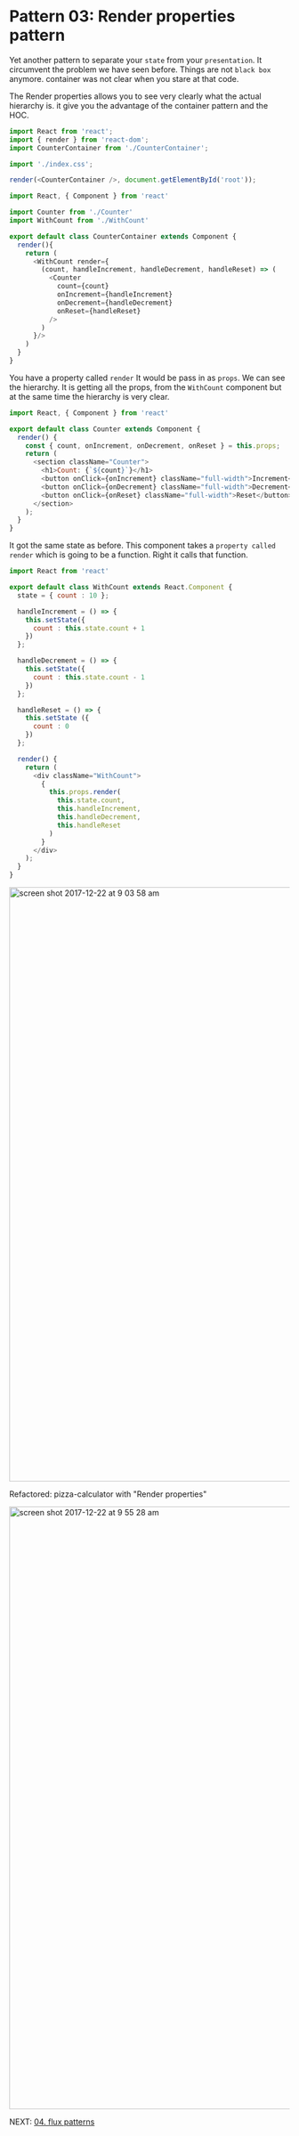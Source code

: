 # Pattern 03: Render properties pattern
Yet another pattern to separate your `state` from your `presentation`. It circumvent the problem we have seen before. Things are not `black box` anymore. <Counter/> container was not clear when you stare at that code.  

The Render properties allows you to see very clearly what the actual hierarchy is. it give you the advantage of the container pattern and the HOC. 

```javascript
import React from 'react';
import { render } from 'react-dom';
import CounterContainer from './CounterContainer';

import './index.css';

render(<CounterContainer />, document.getElementById('root'));
```

```javascript
import React, { Component } from 'react'

import Counter from './Counter'
import WithCount from './WithCount'

export default class CounterContainer extends Component {
  render(){
    return (
      <WithCount render={
        (count, handleIncrement, handleDecrement, handleReset) => (
          <Counter
            count={count}
            onIncrement={handleIncrement}
            onDecrement={handleDecrement}
            onReset={handleReset}
          />
        )
      }/>
    )
  }
}
```
You have a property called `render` It would be pass in as `props`. We can see the hierarchy. It is getting all the props, from the `WithCount` component but at the same time the hierarchy is very clear. 
```javascript
import React, { Component } from 'react'

export default class Counter extends Component {
  render() {
    const { count, onIncrement, onDecrement, onReset } = this.props;
    return (
      <section className="Counter">
        <h1>Count: {`${count}`}</h1>
        <button onClick={onIncrement} className="full-width">Increment</button>
        <button onClick={onDecrement} className="full-width">Decrement</button>
        <button onClick={onReset} className="full-width">Reset</button>
      </section>
    );
  }
}
```
It got the same state as before. This component takes a `property called render` which is going to be a function. Right it calls that function. 
```javascript
import React from 'react'

export default class WithCount extends React.Component {
  state = { count : 10 };

  handleIncrement = () => {
    this.setState({
      count : this.state.count + 1
    })
  };

  handleDecrement = () => {
    this.setState({
      count : this.state.count - 1
    })
  };

  handleReset = () => {
    this.setState ({
      count : 0
    })
  };

  render() {
    return (
      <div className="WithCount">
        {
          this.props.render(
            this.state.count,
            this.handleIncrement,
            this.handleDecrement,
            this.handleReset
          )
        }
      </div>
    );
  }
}
```

<img width="1068" alt="screen shot 2017-12-22 at 9 03 58 am" src="https://user-images.githubusercontent.com/5876481/34306271-2ed5a07a-e6f7-11e7-9266-88b966d53664.png">

Refactored: pizza-calculator with "Render properties"

<img width="1083" alt="screen shot 2017-12-22 at 9 55 28 am" src="https://user-images.githubusercontent.com/5876481/34307700-503307c4-e6fe-11e7-9f5f-12ba77222b62.png">

NEXT: [04. flux patterns](https://github.com/xgirma/advanced-state-management-in-react-applications/tree/master/chapters/ch.03/04.flux.pattern)